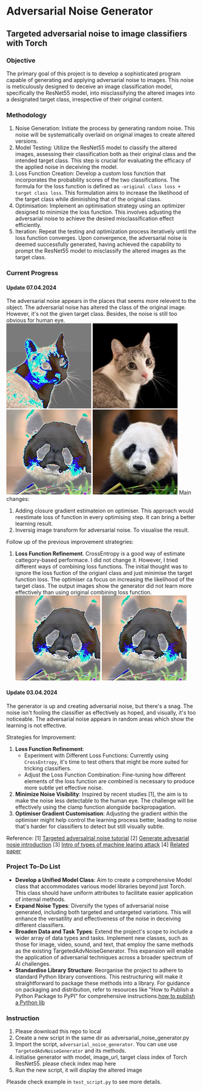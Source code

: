 # Adversarial Noise Generator

## Targeted adversarial noise to image classifiers with Torch
### Objective
The primary goal of this project is to develop a sophisticated program capable of generating and applying adversarial noise to images. This noise is meticulously designed to deceive an image classification model, specifically the ResNet55 model, into misclassifying the altered images into a designated target class, irrespective of their original content.

### Methodology

1. Noise Generation: Initiate the process by generating random noise. This noise will be systematically overlaid on original images to create altered versions.
2. Model Testing: Utilize the ResNet55 model to classify the altered images, assessing their classification both as their original class and the intended target class. This step is crucial for evaluating the efficacy of the applied noise in deceiving the model.
3. Loss Function Creation: Develop a custom loss function that incorporates the probability scores of the two classifications. The formula for the loss function is defined as `-original class loss + target class loss`. This formulation aims to increase the likelihood of the target class while diminishing that of the original class.
4. Optimisation: Implement an optimisation strategy using an optimizer designed to minimize the loss function. This involves adjusting the adversarial noise to achieve the desired misclassification effect efficiently.
5. Iteration: Repeat the testing and optimization process iteratively until the loss function converges. Upon convergence, the adversarial noise is deemed successfully generated, having achieved the capability to prompt the ResNet55 model to misclassify the altered images as the target class.


### Current Progress
#### Update 07.04.2024
The adversarial noise appears in the places that seems more relevent to the object. The adversarial noise has altered the class of the original image. However, it's not the given target class. Besides, the noise is still too obvious for human eye. \
![image info](./output_img/NationalGeographic_2572187_square_altered.jpg)
![image info](./output_img/NationalGeographic_2572187_square.jpg)
![image info](./output_img/naturepl_01679242_3x2_altered.jpg)
![image info](./output_img/naturepl_01679242_3x2.jpg)
Main changes:
1. Adding closure gradient estimateion on optimiser. This approach would reestimate loss of function in every optimising step. It can bring a better learning result.
2. Inversig image transform for adversarial noise. To visualise the result.

Follow up of the previous improvement strategries:
1. **Loss Function Refinement**. CrossEntropy is a good way of estimate cattegory-based performace. I did not change it. However, I tried different ways of combining loss functions. The initial thought was to ignore the loss fuction of the origianl class and just minimise the target function loss. The optimiser ca focus on increasing the likelihood of the target class. The output images show the generator did not learn more effectively than using original combining loss function. \
![image info](./output_img/naturepl_01679242_3x2_altered.jpg)
![image info](./output_img/naturepl_01679242_3x2_singleloss_altered.jpg)

#### Update 03.04.2024
The generator is up and creating adversarial noise, but there's a snag. The noise isn't fooling the classifier as effectively as hoped, and visually, it's too noticeable.
The adversarial noise appears in random areas which show the learning is not effective. 

Strategies for Improvement:

1. **Loss Function Refinement**:
    - Experiment with Different Loss Functions: Currently using `CrossEntropy`, it's time to test others that might be more suited for tricking classifiers.
    - Adjust the Loss Function Combination: Fine-tuning how different elements of the loss function are combined is necessary to produce more subtle yet effective noise.
2. **Minimize Noise Visibility**:
    Inspired by recent studies [1], the aim is to make the noise less detectable to the human eye. The challenge will be effectively using the clamp function alongside backpropagation.
3. **Optimiser Gradient Customisation**:
    Adjusting the gradient within the optimiser might help control the learning process better, leading to noise that's harder for classifiers to detect but still visually subtle. 

Reference:
[1] [Targeted adversalrial noise tutorial](https://pyimagesearch.com/2020/10/26/targeted-adversarial-attacks-with-keras-and-tensorflow/)
[2] [Generate advesarial nosie introduction](https://viso.ai/deep-learning/adversarial-machine-learning/#:~:text=An%20adversarial%20attack%20is%20a,valid%20input%20to%20a%20human.)
[3] [Intro of types of machine learing attack](https://towardsdatascience.com/how-to-attack-machine-learning-evasion-poisoning-inference-trojans-backdoors-a7cb5832595c)
[4] [Related paper](https://arxiv.org/pdf/1804.00792.pdf)

### Project To-Do List
- **Develop a Unified Model Class**: Aim to create a comprehensive Model class that accommodates various model libraries beyond just Torch. This class should have uniform attributes to facilitate easier application of internal methods.
- **Expand Noise Types**: Diversify the types of adversarial noise generated, including both targeted and untargeted variations. This will enhance the versatility and effectiveness of the noise in deceiving different classifiers.
- **Broaden Data and Task Types**: Extend the project's scope to include a wider array of data types and tasks. Implement new classes, such as those for image, video, sound, and text, that employ the same methods as the existing TargetedAdvNoiseGenerator. This expansion will enable the application of adversarial techniques across a broader spectrum of AI challenges.
- **Standardise Library Structure**: Reorganise the project to adhere to standard Python library conventions. This restructuring will make it straightforward to package these methods into a library. For guidance on packaging and distribution, refer to resources like "How to Publish a Python Package to PyPI" for comprehensive instructions.[how to publish a Python lib](https://towardsdatascience.com/how-to-publish-a-python-package-to-pypi-7be9dd5d6dcd)


### Instruction
1. Please download this repo to local
2. Create a new script in the same dir as adversarial_noise_generator.py
3. Import the script, `adversarial_noise_generator`. You can use use `TargetedAdvNoiseGenerator` and its methods.
4. initialise generator with model, image_url, target class index of Torch ResNet55. please check index map here 
5. Run the new script, it will display the altered image

Pleasde check example in `test_script.py` to see more details.


